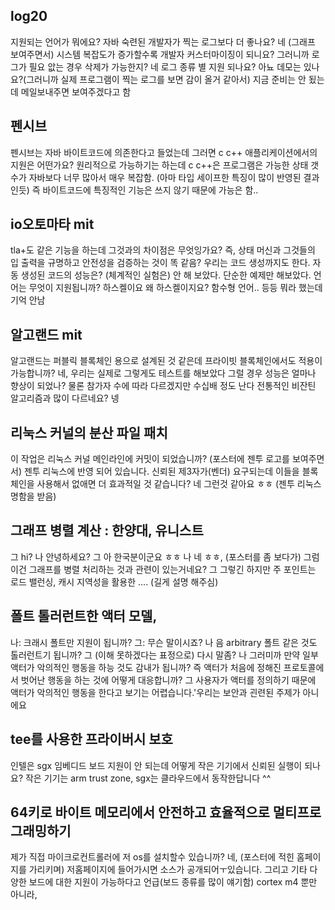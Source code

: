 
## log20 
지원되는 언어가 뭐에요? 자바 
숙련된 개발자가 찍는 로그보다 더 좋나요? 네 (그래프 보여주면서) 시스템 복잡도가 증가할수록 
개발자 커스터마이징이 되니요? 그러니까 로그가 필요 앖는 경우 삭제가 가능한지?  네
로그 종류 별 지원 되나요? 아뇨
데모는 있나요?(그러니까 실제 프로그램이 찍는 로그를 보면 감이 올거 같아서) 지금 준비는 안 됬는데 메일보내주면 보여주겠다고 함

## 펜시브
펜시브는 자바 바이트코드에 의존한다고 들었는데 그러면 c c++ 애플리케이션에서의 지원은 어떤가요?
원리적으로 가능하기는 하는데 c c++은 프로그램은 가능한 상태 갯수가 자바보다 너무 많아서 매우 복잡함. 
(아마 타입 세이프한 특징이 많이 반영된 결과인듯) 즉 바이트코드에 특징적인 기능은 쓰지 않기 때문에 가능은 함..

## io오토마타 mit
tla+도 같은 기능을 하는데 그것과의 차이점은 무엇잉가요?
즉, 상태 머신과 그것들의 입 출력을 규명하고 안전성을 검증하는 것이 똑 같음? 우리는 코드 생성까지도 한다.
자동 생성된 코드의 성능은? (체계적인 실험은) 안 해 보았다. 단순한 예제만 해보았다.
언어는 무엇이 지원됩니까? 하스켈이요
왜 하스켈이지요? 함수형 언어.. 등등 뭐라 했는데 기억 안남

## 알고랜드 mit
알고랜드는 퍼블릭 블록체인 용으로 설계된 것 같은데 프라이빗 블록체인에서도 적용이 가능합니까? 네, 우리는 실제로 그렇게도 테스트를 해보았다
그럴 경우 성능은 얼마나 향상이 되었나?  물론 참가자 수에 따라 다르겠지만 수십배 정도 난다
전통적인 비잔틴 알고리즘과 많이 다르네요? 넹

## 리눅스 커널의 분산 파일 패치
이 작업은 리눅스 커널 메인라인에 커밋이 되었습니까? (포스터에 젠투 로고를 보여주면서) 젠투 리눅스에 반영 되어 있습니다.
신뢰된 제3자가(벤더) 요구되는데 이들을 블록체인을 사용해서 없애면 더 효과적일 것 같습니다? 네 그런것 같아요 ㅎㅎ
(젠투 리눅스 명함을 받음)

## 그래프 병렬 계산 : 한양대, 유니스트
그 hi?
나 안녕하세요?
그 아 한국분이군요 ㅎㅎ
나 네 ㅎㅎ, (포스터를 좀 보다가) 그럼 이건 그래프를 병렬 처리하는 것과 관련이 있는거네요?
그 그렇긴 하지만 주 포인트는 로드 밸런싱, 캐시 지역성을 활용한 .... 
(길게 설명 해주심)


## 폴트 톨러런트한 액터 모델, 
나: 크래시 폴트만 지원이 됩니까? 
그: 무슨 말이시죠?
나 음 arbitrary 폴트 같은 것도 톨러런트기 됩니까?
그 (이해 못하겠다는 표정으로) 다시 말좀?
나 그러미까 만약 일부 액터가 악의적인 행동을 하능 것도 감내가 됩니까? 즉 액터가 처음에 정해진 프로토콜에서 벗어난 행동을 하는 것에 어떻게 대응합니까?
그 사용자가 액터를 정의하기 때문에 액터가 악의적인 행동을 한다고 보기는 어렵습니다.'우리는 보안과 괸련된 주제가 아니에요

## tee를 사용한 프라이버시 보호
인텔은 sgx 임베디드 보드 지원이 안 되는데 어떻게 작은 기기에서 신뢰된 실행이 되나요? 작은 기기는 arm trust zone, sgx는 클라우드에서 동작한답니다 ^^

## 64키로 바이트 메모리에서 안전하고 효율적으로 멀티프로그래밍하기
제가 직접 마이크로컨트롤러에 저 os를 설치할수 있습니까? 네, (포스터에 적힌 홈페이지를 가리키며) 저홈페이지에 들어가시면 소스가 공개되어ㅜ있습니다. 
그리고 기타 다양한 보드에 대한 지원이 가능하다고 언급(보드 종류를 많이 얘기함) cortex m4 뿐만 아니라,
